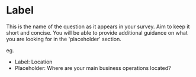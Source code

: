 # Label 
This is the name of the question as it appears in your survey.  Aim to keep it short and concise.  You will be able to provide additional guidance on what you are looking for in the 'placeholder' section.

eg.
- Label:  Location
- Placeholder:  Where are your main business operations located?